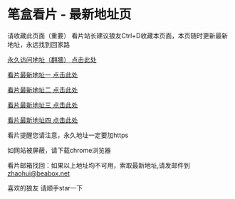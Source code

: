 # 笔盒看片 - 最新地址页

请收藏此页面（重要）
看片站长建议狼友Ctrl+D收藏本页面，本页随时更新最新地址，永远找到回家路

[永久访问地址（翻牆） 点击此处](https://beabox.net/)

[看片最新地址一 点击此处](https://9igkahc46r9.wiki)

[看片最新地址二 点击此处](https://9igkahc46r9.wiki)

[看片最新地址三 点击此处](https://dqik5f2ijl9b.shop)

[看片最新地址四 点击此处](https://9igkahc46r9.wiki)

看片提醒您请注意，永久地址一定要加https

如网站被屏蔽，请下载chrome浏览器

看片邮箱找回：如果以上地址均不可用，索取最新地址,请发邮件到 zhaohui@beabox.net

喜欢的狼友 请顺手star一下